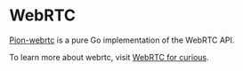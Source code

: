 # WebRTC

[Pion-webrtc](https://github.com/pion/webrtc) is a pure Go implementation of the WebRTC API.

To learn more about webrtc, visit [WebRTC for curious](https://webrtcforthecurious.com/).

